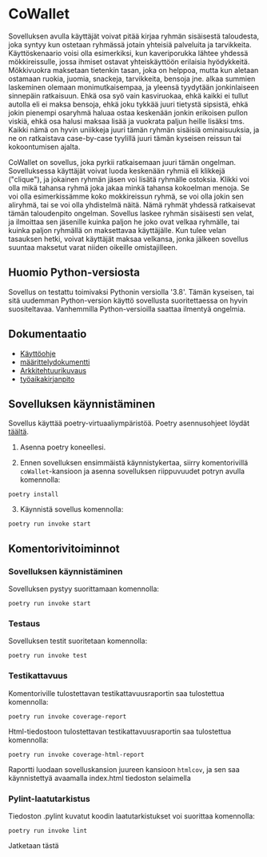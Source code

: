 # CoWallet #
Sovelluksen avulla käyttäjät voivat pitää kirjaa ryhmän sisäisestä taloudesta, joka syntyy kun ostetaan ryhmässä jotain yhteisiä palveluita ja tarvikkeita. Käyttöskenaario voisi olla esimerkiksi, kun kaveriporukka lähtee yhdessä mökkireissulle, jossa ihmiset ostavat yhteiskäyttöön erilaisia hyödykkeitä. Mökkivuokra maksetaan tietenkin tasan, joka on helppoa, mutta kun aletaan ostamaan ruokia, juomia, snackeja, tarvikkeita, bensoja jne. alkaa summien laskeminen olemaan monimutkaisempaa, ja yleensä tyydytään jonkinlaiseen sinnepäin ratkaisuun. Ehkä osa syö vain kasviruokaa, ehkä kaikki ei tullut autolla eli ei maksa bensoja, ehkä joku tykkää juuri tietystä sipsistä, ehkä jokin pienempi osaryhmä haluaa ostaa keskenään jonkin erikoisen pullon viskiä, ehkä osa halusi maksaa lisää ja vuokrata paljun heille lisäksi tms. Kaikki nämä on hyvin uniikkeja juuri tämän ryhmän sisäisiä ominaisuuksia, ja ne on ratkaistava case-by-case tyylillä juuri tämän kyseisen reissun tai kokoontumisen ajalta.

CoWallet on sovellus, joka pyrkii ratkaisemaan juuri tämän ongelman. Sovelluksessa käyttäjät voivat luoda keskenään ryhmiä eli klikkejä ("clique"), ja jokainen ryhmän jäsen voi lisätä ryhmälle ostoksia. Klikki voi olla mikä tahansa ryhmä joka jakaa minkä tahansa kokoelman menoja. Se voi olla esimerkissämme koko mokkireissun ryhmä, se voi olla jokin sen aliryhmä, tai se voi olla yhdistelmä näitä. Nämä ryhmät yhdessä ratkaisevat tämän taloudenpito ongelman. Sovellus laskee ryhmän sisäisesti sen velat, ja ilmoittaa sen jäsenille kuinka paljon he joko ovat velkaa ryhmälle, tai kuinka paljon ryhmällä on maksettavaa käyttäjälle. Kun tulee velan tasauksen hetki, voivat käyttäjät maksaa velkansa, jonka jälkeen sovellus suuntaa maksetut varat niiden oikeille omistajilleen.

## Huomio Python-versiosta ##
Sovellus on testattu toimivaksi Pythonin versiolla '3.8'. Tämän kyseisen, tai sitä uudemman Python-version käyttö sovellusta suoritettaessa on hyvin suositeltavaa. Vanhemmilla Python-versioilla saattaa ilmentyä ongelmia.

## Dokumentaatio ##
- [Käyttöohje](./dokumentaatio/kayttoohje.md)
- [määrittelydokumentti](./dokumentaatio/vaatimusmaarittely.md)
- [Arkkitehtuurikuvaus](./dokumentaatio/arkkitehtuuri.md)
- [työaikakirjanpito](./dokumentaatio/tyoaika.txt)



## Sovelluksen käynnistäminen ##
Sovellus käyttää poetry-virtuaaliympäristöä. Poetry asennusohjeet löydät [täältä](https://python-poetry.org/docs/).

1. Asenna poetry koneellesi.

2. Ennen sovelluksen ensimmäistä käynnistykertaa, siirry komentorivillä `coWallet`-kansioon ja asenna sovelluksen riippuvuudet potryn avulla komennolla:
```
poetry install
```
3. Käynnistä sovellus komennolla:
```
poetry run invoke start
```





## Komentorivitoiminnot ##
### Sovelluksen käynnistäminen ###
Sovelluksen pystyy suorittamaan komennolla:
```
poetry run invoke start
```

### Testaus ###
Sovelluksen testit suoritetaan komennolla:
```
poetry run invoke test
```

### Testikattavuus ###
Komentoriville tulostettavan testikattavuusraportin saa tulostettua komennolla:
```
poetry run invoke coverage-report
```
Html-tiedostoon tulostettavan testikattavuusraportin saa tulostettua komennolla:
```
poetry run invoke coverage-html-report
```
Raportti luodaan sovelluskansion juureen kansioon `htmlcov`, ja sen saa käynnistettyä avaamalla index.html tiedoston selaimella

### Pylint-laatutarkistus ###
Tiedoston .pylint kuvatut koodin laatutarkistukset voi suorittaa komennolla:
```
poetry run invoke lint
```

Jatketaan tästä
